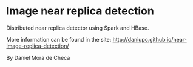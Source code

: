 # Image near replica detection
Distributed near replica detector using Spark and HBase.

More information can be found in the site: http://daniupc.github.io/near-image-replica-detection/

By Daniel Mora de Checa
